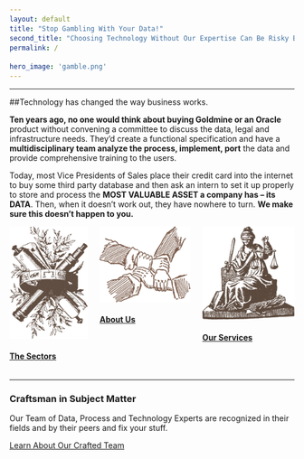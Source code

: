 ```yaml
---
layout: default
title: "Stop Gambling With Your Data!"
second_title: "Choosing Technology Without Our Expertise Can Be Risky Business."
permalink: /

hero_image: 'gamble.png'
---
```


---

##Technology has changed the way business works.

<strong>Ten years ago, no one would think about buying Goldmine or an Oracle</strong> product without convening a committee to discuss the data, legal and infrastructure needs. They’d create a functional specification and have a <strong>multidisciplinary team analyze the process, implement, port</strong> the data and provide comprehensive training to the users.

Today, most Vice Presidents of Sales place their credit card into the internet to buy some third party database and then ask an intern to set it up properly to store and process the <strong>MOST VALUABLE ASSET a company has – its DATA</strong>. Then, when it doesn’t work out, they have nowhere to turn. <strong>We make sure this doesn’t happen to you.</strong>

<div class="columns exact">
    <div class="third"><a href="" class=""><img src="img/sectors_home.png"><h4>The Sectors</h4></a></div>
    <div class="third"><a href="" class=""><img src="img/thinktank_home.png"><h4>About Us</h4></a></div>
    <div class="third"><a href="" class=""><img src="img/services_home.png"><h4>Our Services</h4></a></div>
</div>

<hr />

### Craftsman in Subject Matter
Our Team of Data, Process and Technology Experts are recognized in their fields and by their peers and fix your stuff.


<a href="/about" class="btn btn-primary">Learn About Our Crafted Team</a>

